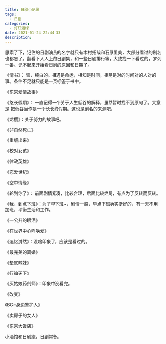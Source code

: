 ```yaml
---
title: 日剧小记录
tags:
  - 日剧
categories:
  - 灯红酒绿
date: 2021-01-24 22:44:33
description:
---
```


  思索了下，记住的日剧演员的名字就只有木村拓哉和石原里美，大部分看过的剧名也都忘了。翻看下人人上的日剧集，和一些日剧排行等，大致找一下看过的，罗列一番。记不起来开始看日剧的原因和日期了。

  《情书》： 雪，纯白的。相遇是命运，相知是时间，相见是对的时间对的人对的事。条件不足就只能是一页标签于书中。

  《东京爱情故事》

  《悠长假期》： 一直记得一个关于人生低谷的解释，虽然暂时找不到原句了。大意是 把低谷当作是一个长长的假期。这也是剧名的来源吧。

   《龙樱》：关于努力的故事吧。

<!-- more -->

   《非自然死亡》

   《重版出来》

   《校对女孩》

   《律政英雄》

   《恋爱世纪》

   《空中情缘》

   《轮到你了》： 前面剧情紧凑，比较合理，后面比较烂尾，有点为了反转而反转。

   《我，到点下班》：为了早下班~，剧情一般，早点下班确实挺好的，有一天不用加班，平衡生活和工作。

   《一公升的眼泪》

   《在世界中心呼唤爱》

   《追忆潸然》：没啥印象了，应该是看过的。

   《最完美的离婚》

   《垫底辣妹》

   《行骗天下》

   《灰姑娘药剂师》：印象中没看完。

   《改变》

   《BG~身边警护人》

  《卖房子的女人》

  《东京大饭店》

  小酒馆和日剧跑，日剧常备。

   

   

 

